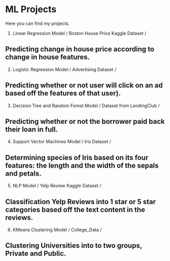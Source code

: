 # ML Projects

Here you can find my projects. 

1. Linear Regression Model / Boston House Price Kaggle Dataset / 

## **Predicting change in house price according to change in house features.**

2. Logistic Regression Model / Advertising Dataset / 

## **Predicting whether or not user will click on an ad based off the features of that user).**

3. Decision Tree and Random Forest Model / Dataset from LendingClub /

## **Predicting whether or not the borrower paid back their loan in full.** 

4. Support Vector Machines Model / Iris Dataset / 

## **Determining species of Iris based on its four features: the length and the width of the sepals and petals.**

5. NLP Model / Yelp Review Kaggle Dataset / 

## **Classification Yelp Reviews into 1 star or 5 star categories based off the text content in the reviews.**

6. KMeans Clustering Model / College_Data / 

## **Clustering  Universities into to two groups, Private and Public.**
